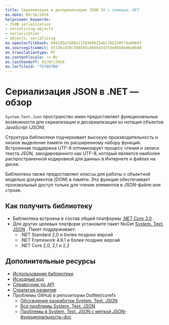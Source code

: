 ```yaml
---
title: Сериализация и десериализация JSON C# с помощью-.NET
ms.date: 09/16/2019
helpviewer_keywords:
- JSON serialization
- serializing objects
- serialization
- objects, serializing
ms.openlocfilehash: 6561d5e1580e1170369622ebc7bb330ff4e0964f
ms.sourcegitcommit: 5f236cd78cf09593c8945a7d753e0850e96a0b80
ms.translationtype: MT
ms.contentlocale: ru-RU
ms.lasthandoff: 01/07/2020
ms.locfileid: "75705786"
---
```

# <a name="json-serialization-in-net---overview"></a>Сериализация JSON в .NET — обзор

`System.Text.Json` пространство имен предоставляет функциональные возможности для сериализации и десериализации из нотация объектов JavaScript (JSON).

Структура библиотеки подчеркивает высокую производительность и низкое выделение памяти по расширенному набору функций. Встроенная поддержка UTF-8 оптимизирует процесс чтения и записи текста JSON, закодированного как UTF-8, который является наиболее распространенной кодировкой для данных в Интернете и файлах на диске.

Библиотека также предоставляет классы для работы с объектной моделью документов (DOM) в памяти. Эта функция обеспечивает произвольный доступ только для чтения элементов в JSON-файле или строке. 

## <a name="how-to-get-the-library"></a>Как получить библиотеку

* Библиотека встроена в состав общей платформы [.NET Core 3,0](https://aka.ms/netcore3download) .
* Для других целевых платформ установите пакет NuGet [System. Text. JSON](https://www.nuget.org/packages/System.Text.Json) . Пакет поддерживает:
  * .NET Standard 2,0 и более поздних версий
  * .NET Framework 4.6.1 и более поздних версий
  * .NET Core 2,0, 2,1 и 2,2

## <a name="additional-resources"></a>Дополнительные ресурсы

* [Использование библиотеки](system-text-json-how-to.md)
* [Исходный код](https://github.com/dotnet/runtime/tree/master/src/libraries/System.Text.Json)
* [Справочник по API](xref:System.Text.Json)
* [Стратегия развития](https://github.com/dotnet/runtime/blob/master/src/libraries/System.Text.Json/roadmap/README.md)
* Проблемы GitHub в репозитории DotNet/corefx
  * [Обсуждение разработки System. Text. JSON](https://github.com/dotnet/corefx/issues/33115) <!-- TODO: Issues are still not moved to the new repo-->
  * [Все проблемы System. Text. JSON](https://github.com/dotnet/runtime/issues?q=is%3Aopen+is%3Aissue+label%3Aarea-System.Text.Json)
  * [Проблемы в System. Text. JSON с меткой JSON-функциональность-doc](https://github.com/dotnet/runtime/labels/json-functionality-doc)
